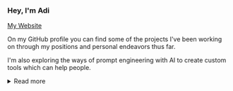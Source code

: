 ### Hey, I'm Adi

[My Website](https://o-79.github.io/)

On my GitHub profile you can find some of the projects I've been working on through my positions and personal endeavors thus far.

I'm also exploring the ways of prompt engineering with AI to create custom tools which can help people.

<details>
 <summary>Read more</summary>
 <pre>
 ^__^
 (oo)\_______
 (__)\       )\/\
     ||----w |
     ||     ||
 </pre>
</details>
